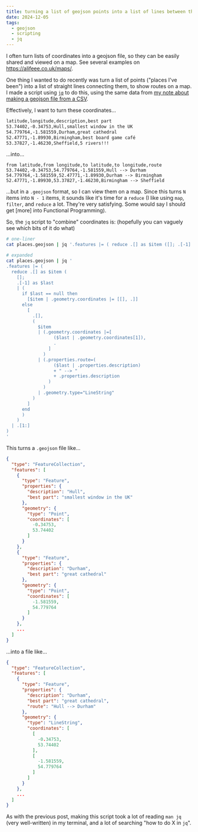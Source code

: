 ```yaml
---
title: turning a list of geojson points into a list of lines between the points
date: 2024-12-05
tags:
  - geojson
  - scripting
  - jq
---
```

I often turn lists of coordinates into a geojson file, so they can be easily shared and viewed on a map. See several examples on <https://alifeee.co.uk/maps/>.

One thing I wanted to do recently was turn a list of points ("places I've been") into a list of straight lines connecting them, to show routes on a map. I made a script using [`jq`](https://jqlang.github.io/jq/) to do this, using the same data from [my note about making a geojson file from a CSV](https://blog.alifeee.co.uk/notes/making-a-geojson-file-from-a-csv/).

Effectively, I want to turn these coordinates...

```bash
latitude,longitude,description,best part
53.74402,-0.34753,Hull,smallest window in the UK
54.779764,-1.581559,Durham,great cathedral
52.47771,-1.89930,Birmingham,best board game café
53.37827,-1.46230,Sheffield,5 rivers!!!
```

...into...

```csv
from latitude,from longitude,to latitude,to longitude,route
53.74402,-0.34753,54.779764,-1.581559,Hull --> Durham
54.779764,-1.581559,52.47771,-1.89930,Durham --> Birmingham
52.47771,-1.89930,53.37827,-1.46230,Birmingham --> Sheffield
```

...but in a `.geojson` format, so I can view them on a map. Since this turns `N` items into `N - 1` items, it sounds like it's time for a `reduce` (I like using `map`, `filter`, and `reduce` a lot. They're very satisfying. Some would say I should get [more] into Functional Programming).

So, the `jq` script to "combine" coordinates is: (hopefully you can vaguely see which bits of it do what)

```bash
# one-liner
cat places.geojson | jq '.features |= ( reduce .[] as $item ([]; .[-1] as $last | ( if $last == null then [$item | .geometry.coordinates |= [[], .]] else [.[], ($item | (.geometry.coordinates |= [($last | .geometry.coordinates[1]), .]) | (.properties.route=(($last | .properties.description) + " --> " + .properties.description)) | .geometry.type="LineString")] end)) | .[1:])'

# expanded
cat places.geojson | jq '
.features |= (
  reduce .[] as $item (
    [];
    .[-1] as $last
    | (
      if $last == null then
        [$item | .geometry.coordinates |= [[], .]]
      else
        [
          .[],
          (
            $item
            | (.geometry.coordinates |=[
                  ($last | .geometry.coordinates[1]),
                  .
                ]
              )
            | (.properties.route=(
                  ($last | .properties.description)
                  + " --> "
                  + .properties.description
                )
              )
            | .geometry.type="LineString"
          )
        ]
      end
      )
    )
  | .[1:]
)
'
```

This turns a `.geojson` file like...

```json
{
  "type": "FeatureCollection",
  "features": [
    {
      "type": "Feature",
      "properties": {
        "description": "Hull",
        "best part": "smallest window in the UK"
      },
      "geometry": {
        "type": "Point",
        "coordinates": [
          -0.34753,
          53.74402
        ]
      }
    },
    {
      "type": "Feature",
      "properties": {
        "description": "Durham",
        "best part": "great cathedral"
      },
      "geometry": {
        "type": "Point",
        "coordinates": [
          -1.581559,
          54.779764
        ]
      }
    },
    ...
  ]
}
```

...into a file like...

```json
{
  "type": "FeatureCollection",
  "features": [
    {
      "type": "Feature",
      "properties": {
        "description": "Durham",
        "best part": "great cathedral",
        "route": "Hull --> Durham"
      },
      "geometry": {
        "type": "LineString",
        "coordinates": [
          [
            -0.34753,
            53.74402
          ],
          [
            -1.581559,
            54.779764
          ]
        ]
      }
    },
    ...
  ]
}
```

As with the previous post, making this script took a lot of reading `man jq` (very well-written) in my terminal, and a lot of searching "how to do X in `jq`".
